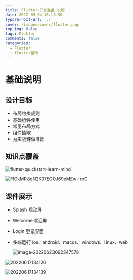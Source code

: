 ```yaml
---
title: Flutter-开发准备-说明
date: 2022-09-04 16:16:50
typora-root-url: ../
cover: /images/cover/flutter.png
top_img: false
tags: Flutter
comments: false
categories:
  - Flutter
  - flutter基础
---
```


# 基础说明

## 设计目标

- 布局约束规则
- 基础组件使用
- 常见布局方式
- 组件抽取
- 为实战课做准备

## 知识点覆盖

![flutter-quickstart-learn-mind](/assets/flutter-quickstart-learn-mind.png)

![FlOkMR8qN2K07EG0J69eMEw-IroG](/assets/FlOkMR8qN2K07EG0J69eMEw-IroG.png)

## 课件展示

- Splash 启动屏
- Welcome 欢迎屏
- Login 登录界面
- 多端运行 ios、android、macos、windows、linux、web

  ![image-20220623092347578](/assets/image-20220623092347578.png)

![20220617134126](/assets/20220617134126.png)

![20220617134139](/assets/20220617134139.png)
